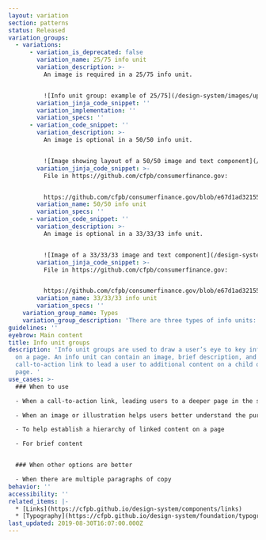 ```yaml
---
layout: variation
section: patterns
status: Released
variation_groups:
  - variations:
      - variation_is_deprecated: false
        variation_name: 25/75 info unit
        variation_description: >-
          An image is required in a 25/75 info unit. 


          ![Info unit group: example of 25/75](/design-system/images/uploads/2575example_desktop-1-.jpg "Info unit group: example of 25/75")![]()
        variation_jinja_code_snippet: ''
        variation_implementation: ''
        variation_specs: ''
      - variation_code_snippet: ''
        variation_description: >-
          An image is optional in a 50/50 info unit. 


          ![Image showing layout of a 50/50 image and text component](/design-system/images/uploads/50_50_intro_mockup.png)
        variation_jinja_code_snippet: >-
          File in https://github.com/cfpb/consumerfinance.gov:


          https://github.com/cfpb/consumerfinance.gov/blob/e67d1ad321551c221c01eaa62589dfdd1177d1dc/cfgov/jinja2/v1/_includes/organisms/half-width-link-blob-group.html
        variation_name: 50/50 info unit
        variation_specs: ''
      - variation_code_snippet: ''
        variation_description: >-
          An image is optional in a 33/33/33 info unit. 


          ![Image of a 33/33/33 image and text component](/design-system/images/uploads/33-33-33_image_text.jpg)
        variation_jinja_code_snippet: >-
          File in https://github.com/cfpb/consumerfinance.gov:


          https://github.com/cfpb/consumerfinance.gov/blob/e67d1ad321551c221c01eaa62589dfdd1177d1dc/cfgov/jinja2/v1/_includes/organisms/third-width-link-blob-group.html
        variation_name: 33/33/33 info unit
        variation_specs: ''
    variation_group_name: Types
    variation_group_description: 'There are three types of info units: 25/75, 50/50, and 33/33/33. '
guidelines: ''
eyebrow: Main content
title: Info unit groups
description: 'Info unit groups are used to draw a user’s eye to key information
  on a page. An info unit can contain an image, brief description, and
  call-to-action link to lead a user to additional content on a child or sibling
  page. '
use_cases: >-
  ### When to use

  - When a call-to-action link, leading users to a deeper page in the section, needs a visual highlight on the page

  - When an image or illustration helps users better understand the purpose of content

  - To help establish a hierarchy of linked content on a page

  - For brief content


  ### When other options are better

  - When there are multiple paragraphs of copy
behavior: ''
accessibility: ''
related_items: |-
  * [Links](https://cfpb.github.io/design-system/components/links)
  * [Typography](https://cfpb.github.io/design-system/foundation/typography)
last_updated: 2019-08-30T16:07:00.000Z
---
```

